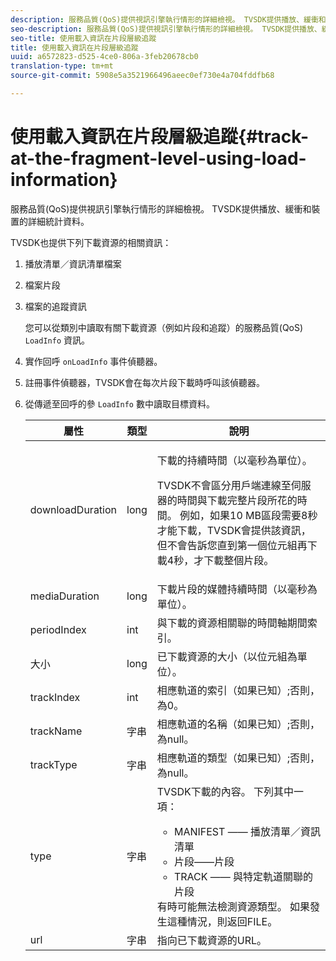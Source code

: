 ```yaml
---
description: 服務品質(QoS)提供視訊引擎執行情形的詳細檢視。 TVSDK提供播放、緩衝和裝置的詳細統計資料。
seo-description: 服務品質(QoS)提供視訊引擎執行情形的詳細檢視。 TVSDK提供播放、緩衝和裝置的詳細統計資料。
seo-title: 使用載入資訊在片段層級追蹤
title: 使用載入資訊在片段層級追蹤
uuid: a6572823-d525-4ce0-806a-3feb20678cb0
translation-type: tm+mt
source-git-commit: 5908e5a3521966496aeec0ef730e4a704fddfb68

---
```



# 使用載入資訊在片段層級追蹤{#track-at-the-fragment-level-using-load-information}

服務品質(QoS)提供視訊引擎執行情形的詳細檢視。 TVSDK提供播放、緩衝和裝置的詳細統計資料。

TVSDK也提供下列下載資源的相關資訊：

1. 播放清單／資訊清單檔案
1. 檔案片段
1. 檔案的追蹤資訊

   您可以從類別中讀取有關下載資源（例如片段和追蹤）的服務品質(QoS) `LoadInfo` 資訊。

1. 實作回呼 `onLoadInfo` 事件偵聽器。
1. 註冊事件偵聽器，TVSDK會在每次片段下載時呼叫該偵聽器。
1. 從傳遞至回呼的參 `LoadInfo` 數中讀取目標資料。

   <table id="table_06BD536A23AB4A73B510998426BAE143"> 
    <thead> 
      <tr> 
      <th colname="col01" class="entry"> 屬性 </th> 
      <th colname="col1" class="entry"> 類型 </th> 
      <th colname="col2" class="entry"> 說明 </th> 
      </tr> 
    </thead>
    <tbody> 
      <tr> 
      <td colname="col01"> <span class="codeph"> downloadDuration </span> </td> 
      <td colname="col1"> <span class="codeph"> long </span> </td> 
      <td colname="col2"> <p>下載的持續時間（以毫秒為單位）。 </p> <p>TVSDK不會區分用戶端連線至伺服器的時間與下載完整片段所花的時間。 例如，如果10 MB區段需要8秒才能下載，TVSDK會提供該資訊，但不會告訴您直到第一個位元組再下載4秒，才下載整個片段。 </p> </td> 
      </tr> 
      <tr> 
      <td colname="col01"> <span class="codeph"> mediaDuration </span> </td> 
      <td colname="col1"> <span class="codeph"> long </span> </td> 
      <td colname="col2"> 下載片段的媒體持續時間（以毫秒為單位）。 </td> 
      </tr> 
      <tr> 
      <td colname="col01"> <span class="codeph"> periodIndex </span> </td> 
      <td colname="col1"> <span class="codeph"> int </span> </td> 
      <td colname="col2"> 與下載的資源相關聯的時間軸期間索引。 </td> 
      </tr> 
      <tr> 
      <td colname="col01"> <span class="codeph"> 大小 </span> </td> 
      <td colname="col1"> <span class="codeph"> long </span> </td> 
      <td colname="col2"> 已下載資源的大小（以位元組為單位）。 </td> 
      </tr> 
      <tr> 
      <td colname="col01"> <span class="codeph"> trackIndex </span> </td> 
      <td colname="col1"> <span class="codeph"> int </span> </td> 
      <td colname="col2"> 相應軌道的索引（如果已知）;否則，為0。 </td> 
      </tr> 
      <tr> 
      <td colname="col01"> <span class="codeph"> trackName </span> </td> 
      <td colname="col1"> <span class="codeph"> 字串 </span> </td> 
      <td colname="col2"> 相應軌道的名稱（如果已知）;否則，為null。 </td> 
      </tr> 
      <tr> 
      <td colname="col01"> <span class="codeph"> trackType </span> </td> 
      <td colname="col1"> <span class="codeph"> 字串 </span> </td> 
      <td colname="col2"> 相應軌道的類型（如果已知）;否則，為null。 </td> 
      </tr> 
      <tr> 
      <td colname="col01"> <span class="codeph"> type </span> </td> 
      <td colname="col1"> <span class="codeph"> 字串 </span> </td> 
      <td colname="col2"> TVSDK下載的內容。 下列其中一項： 
      <ul id="ul_9C3BDEBD878544DA95C7FF81114F9B5C"> 
      <li id="li_A093552B492A44FD8B30785E465F6886">MANIFEST —— 播放清單／資訊清單 </li> 
      <li id="li_DEF9AC71AA564F9BB4C5D4E834432EE5">片段——片段 </li> 
      <li id="li_57821F47B6F04CD38570BCE6447A01B8">TRACK —— 與特定軌道關聯的片段 </li> 
      </ul> 有時可能無法檢測資源類型。 如果發生這種情況，則返回FILE。 </td> 
      </tr> 
      <tr> 
      <td colname="col01"> <span class="codeph"> url </span> </td> 
      <td colname="col1"> <span class="codeph"> 字串 </span> </td> 
      <td colname="col2"> 指向已下載資源的URL。 </td> 
      </tr> 
    </tbody> 
   </table>
